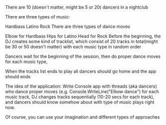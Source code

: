 ﻿There are 10 (doesn`t matter, might be 5 or 20) dancers in a nightclub

There are three types of music:

Hardbass
Latino
Rock
There are three types of dance moves

Elbow for Hardbass
Hips for Latino
Head for Rock
Before the beginning, the DJ creates some kind of tracklist, which consist of 20 tracks in total(might be 30 or 50 doesn't matter) with each music type in random order

Dancers wait for the beginning of the session, then do proper dance moves for each music type,

When the tracks list ends to play all dancers should go home and the app should ends

The idea of the application: Write Console app with threads (aka dancers) who dance proper moves (e.g. Console.WriteLine("Elbow dance") for each music track, DJ changes tracks sequentially (10-20 secs for each track), and dancers should know somehow about with type of music plays right now.

Of course, you can use your imagination and different types of approaches